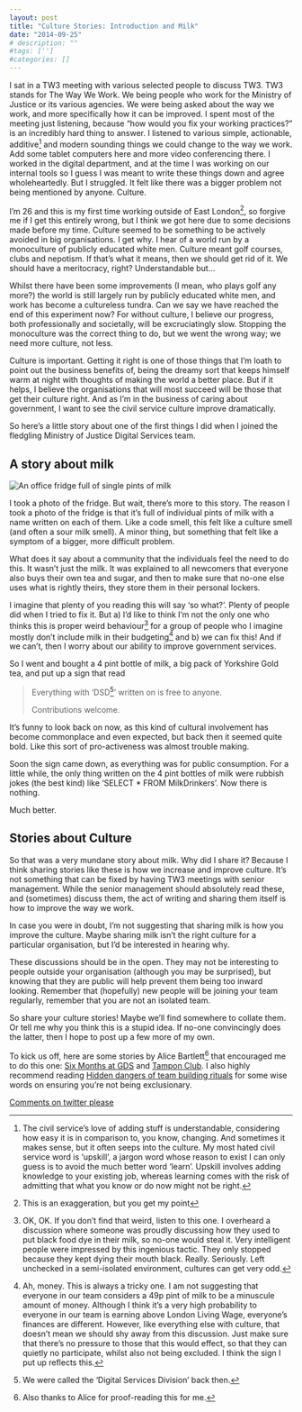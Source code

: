 ```yaml
---
layout: post
title: "Culture Stories: Introduction and Milk"
date: "2014-09-25"
# description: ""
#tags: ['']
#categories: []
---
```


I sat in a TW3 meeting with various selected people to discuss TW3. TW3 stands for The Way We Work. We being people who work for the Ministry of Justice or its various agencies. We were being asked about the way we work, and more specifically how it can be improved. I spent most of the meeting just listening, because “how would you fix your working practices?” is an incredibly hard thing to answer. I listened to various simple, actionable, additive[^1] and modern sounding things we could change to the way we work. Add some tablet computers here and more video conferencing there. I worked in the digital department, and at the time I was working on our internal tools so I guess I was meant to write these things down and agree wholeheartedly. But I struggled. It felt like there was a bigger problem not being mentioned by anyone. Culture.

I’m 26 and this is my first time working outside of East London[^2], so forgive me if I get this entirely wrong, but I think we got here due to some decisions made before my time. Culture seemed to be something to be actively avoided in big organisations. I get why. I hear of a world run by a monoculture of publicly educated white men. Culture meant golf courses, clubs and nepotism. If that’s what it means, then we should get rid of it. We should have a meritocracy, right? Understandable but…

Whilst there have been some improvements (I mean, who plays golf any more?) the world is still largely run by publicly educated white men, and work has become a cultureless tundra. Can we say we have reached the end of this experiment now? For without culture, I believe our progress, both professionally and societally, will be excruciatingly slow. Stopping the monoculture was the correct thing to do, but we went the wrong way; we need more culture, not less.

Culture is important. Getting it right is one of those things that I’m loath to point out the business benefits of, being the dreamy sort that keeps himself warm at night with thoughts of making the world a better place. But if it helps, I believe the organisations that will most succeed will be those that get their culture right. And as I’m in the business of caring about government, I want to see the civil service culture improve dramatically.

So here’s a little story about one of the first things I did when I joined the fledgling Ministry of Justice Digital Services team.

## A story about milk

![An office fridge full of single pints of milk](/images/blog/milk.jpeg#align-center)

I took a photo of the fridge. But wait, there’s more to this story. The reason I took a photo of the fridge is that it’s full of individual pints of milk with a name written on each of them. Like a code smell, this felt like a culture smell (and often a sour milk smell). A minor thing, but something that felt like a symptom of a bigger, more difficult problem.

What does it say about a community that the individuals feel the need to do this. It wasn’t just the milk. It was explained to all newcomers that everyone also buys their own tea and sugar, and then to make sure that no-one else uses what is rightly theirs, they store them in their personal lockers.

I imagine that plenty of you reading this will say ‘so what?’. Plenty of people did when I tried to fix it. But a) I’d like to think I’m not the only one who thinks this is proper weird behaviour[^3] for a group of people who I imagine mostly don’t include milk in their budgeting[^4] and b) we can fix this! And if we can’t, then I worry about our ability to improve government services.

So I went and bought a 4 pint bottle of milk, a big pack of Yorkshire Gold tea, and put up a sign that read

> Everything with ‘DSD[^5]’ written on is free to anyone.
>
> Contributions welcome.

It’s funny to look back on now, as this kind of cultural involvement has become commonplace and even expected, but back then it seemed quite bold. Like this sort of pro-activeness was almost trouble making.

Soon the sign came down, as everything was for public consumption. For a little while, the only thing written on the 4 pint bottles of milk were rubbish jokes (the best kind) like ‘SELECT * FROM MilkDrinkers’. Now there is nothing.

Much better.

## Stories about Culture

So that was a very mundane story about milk. Why did I share it? Because I think sharing stories like these is how we increase and improve culture. It’s not something that can be fixed by having TW3 meetings with senior management. While the senior management should absolutely read these, and (sometimes) discuss them, the act of writing and sharing them itself is how to improve the way we work.

In case you were in doubt, I’m not suggesting that sharing milk is how you improve the culture. Maybe sharing milk isn’t the right culture for a particular organisation, but I’d be interested in hearing why.

These discussions should be in the open. They may not be interesting to people outside your organisation (although you may be surprised), but knowing that they are public will help prevent them being too inward looking. Remember that (hopefully) new people will be joining your team regularly, remember that you are not an isolated team.

So share your culture stories! Maybe we’ll find somewhere to collate them. Or tell me why you think this is a stupid idea. If no-one convincingly does the latter, then I hope to post up a few more of my own.

To kick us off, here are some stories by Alice Bartlett[^6] that encouraged me to do this one: [Six Months at GDS](http://alicebartlett.co.uk/blog/six-months-at-gds) and [Tampon Club](http://alicebartlett.co.uk/blog/tampon-club). I also highly recommend reading [Hidden dangers of team building rituals](http://semantici.st/hidden-dangers-of-team-building-rituals/) for some wise words on ensuring you’re not being exclusionary.

[Comments on twitter please](https://twitter.com/abscond/status/515443418349469697)

[^1]: The civil service’s love of adding stuff is understandable, considering how easy it is in comparison to, you know, changing. And sometimes it makes sense, but it often seeps into the culture. My most hated civil service word is ‘upskill’, a jargon word whose reason to exist I can only guess is to avoid the much better word ‘learn’. Upskill involves adding knowledge to your existing job, whereas learning comes with the risk of admitting that what you know or do now might not be right.
[^2]: This is an exaggeration, but you get my point
[^3]: OK, OK. If you don’t find that weird, listen to this one. I overheard a discussion where someone was proudly discussing how they used to put black food dye in their milk, so no-one would steal it. Very intelligent people were impressed by this ingenious tactic. They only stopped because they kept dying their mouth black. Really. Seriously. Left unchecked in a semi-isolated environment, cultures can get very odd.
[^4]: Ah, money. This is always a tricky one. I am not suggesting that everyone in our team considers a 49p pint of milk to be a minuscule amount of money. Although I think it’s a very high probability to everyone in our team is earning above London Living Wage, everyone’s finances are different. However, like everything else with culture, that doesn’t mean we should shy away from this discussion. Just make sure that there’s no pressure to those that this would effect, so that they can quietly no participate, whilst also not being excluded. I think the sign I put up reflects this.
[^5]: We were called the ‘Digital Services Division’ back then.
[^6]: Also thanks to Alice for proof-reading this for me.
